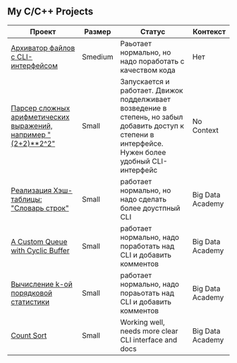 
## My C/C++ Projects


<table>
    <thead>
        <tr>
            <th>Проект</th>
            <th>Размер</th>
            <th>Статус</th>
            <th>Контекст</th>
        </tr>
    </thead>
    <tbody>
        <tr>
            <td>
                <a href="https://github.com/roman-4erkasov/algoritms-cpp/tree/master/prj01_huffman_file_compressing">
                  Архиватор файлов с CLI-интерфейсом
                </a>
             </td>
             <td> Smedium </td>
             <td>Раьотает нормально, но надо поработать с качеством кода</td>
             <td> Нет </td>
        </tr>
        <tr>
            <td>
                <a href="https://github.com/roman-4erkasov/algoritms-cpp/tree/master/prj02_shutting_yard">
                  Парсер сложных арифметических выражений, например "(2+2)**2^2"
                </a>
             </td>
             <td> Small </td>
             <td>Запускается и работает. Движок подделживает возведение в степень, но забыл добавить доступ к степени в интерфейсе. Нужен более удобный CLI-интерфейс</td>
             <td> No Context </td>
        </tr>
        <tr>
            <td>
                <a href="https://github.com/roman-4erkasov/made-algo/blob/main/topic05_workB.cpp">
                  Реализация Хэш-таблицы: "Словарь строк"
                </a>
             </td>
             <td> Small </td>
             <td> работает нормально, но надо сделать более доустпный CLI</td>
             <td> Big Data Academy </td>
        </tr>
        <tr>
            <td>
                <a href="https://github.com/roman-4erkasov/made-algo/blob/main/topic04_workC.cpp">
                  A Custom Queue with Cyclic Buffer
                </a>
             </td>
             <td> Small </td>
             <td>работает нормально, надо поработать над CLI и добавить комментов</td>
             <td> Big Data Academy </td>
        </tr>
        <tr>
            <td>
                <a href="https://github.com/roman-4erkasov/made-algo/blob/main/topic02_workA.cpp">
                  Вычисление k-ой порядковой статистики
                </a>
             </td>
             <td> Small </td>
             <td>работает нормально, надо пораьотать над CLI и добавить комментов</td>
             <td> Big Data Academy </td>
        </tr>
        <tr>
            <td>
                <a href="https://github.com/roman-4erkasov/made-algo/blob/main/topic02_workB.cpp">
                  Count Sort
                </a>
             </td>
             <td> Small </td>
             <td>Working well, needs more clear CLI interface and docs</td>
             <td> Big Data Academy </td>
        </tr>
    </tbody>
</table>

